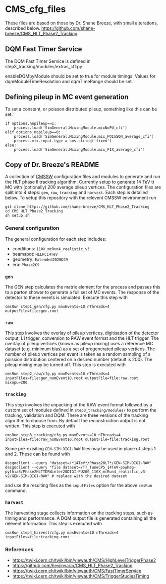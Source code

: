 # CMS_cfg_files

These files are based on those by Dr. Shane Breeze, with small alterations, described below. 
<https://github.com/shane-breeze/CMS_HLT_Phase2_Tracking> 


## DQM Fast Timer Service 
The DQM Fast Timer Service is defined in step3_tracking/modules/extras_cff.py

enableDQMbyModule should be set to true for module timings. Values for dqmModuleTimeResolution and dqmTimeRange should be set. 

## Defining pileup in MC event generation

To set a constant, or poisson distributed pileup, something like this can be set: 
```
if options.nopileup==1:
    process.load('SimGeneral.MixingModule.mixNoPU_cfi')
elif options.nopileup==0:
    process.load('SimGeneral.MixingModule.mix_POISSON_average_cfi')
    process.mix.input.type = cms.string('fixed')
else:
    process.load('SimGeneral.MixingModule.mix_FIX_average_cfi')
```


## Copy of Dr. Breeze's README

A collection of [CMSSW](https://github.com/cms-sw/cmssw) configuration files
and modules to generate and run the HLT phase II tracking algorithm. Currently
setup to generate 14 TeV tt MC with (optionally) 200 average pileup vertices.
The configuration files are split into 4 steps: `gen`, `raw`, `tracking` and
`harvest`. Each step is detailed below. To setup this repository with the
relevent CMSSW environment run

```
git clone https://github.com/shane-breeze/CMS_HLT_Phase2_Tracking
cd CMS_HLT_Phase2_Tracking
sh setup.sh
```

### General configuration

The general configuration for each step includes:

* conditions: `110X_mcRun4_realistic_v3`
* beamspot: `HLLHC14TeV`
* geometry: `Extended2026D49`
* era: `Phase2C9`

### `gen`

The GEN step calculates the matrix element for the process and passes this to
a parton shower to generate a full set of MC events. The response of the
detector to these events is simulated. Execute this step with

```
cmsRun step1_gen/cfg.py maxEvents=10 nThreads=4 outputFile=file:gen.root
```

### `raw`

This step involves the overlay of pileup vertices, digitisation of the detector
output, L1 trigger, conversion to RAW event format and the HLT trigger. The
overlay of pileup vertices (known as pileup mixing) uses a reference MC dataset
(e.g. minimum bias) as a set of pregenerated pileup vertices. The number of
pileup vertices per event is taken as a random sampling of a poission
distribution centered on a desired number (default is 200). The pileup mixing
may be turned off. This step is executed with

```
cmsRun step2_raw/cfg.py maxEvents=10 nThreads=4 inputFiles=file:gen_numEvent10.root outputFile=file:raw.root mixnpu=200
```

### `tracking`

This step involves the unpacking of the RAW event format followed by a custom
set of modules defined in `step3_tracking/modules/` to perform the tracking,
validation and DQM. There are three versions of the tracking algorithm to choose
from. By default the reconstruction output is not written. This step is executed
with

```
cmsRun step3_tracking/cfg.py maxEvents=10 nThreads=4 inputFiles=file:raw_numEvent10.root outputFile=file:tracking.root
```

Some pre-exisiting `GEN-SIM-DIGI-RAW` files may be used in place of steps 1 and
2. These can be found with

```
dasgoclient --query "dataset=/*14TeV*/Phase2HLT*/GEN-SIM-DIGI-RAW"
dasgoclient --query "file dataset=/TT_TuneCP5_14TeV-powheg-pythia8/Phase2HLTTDRWinter20DIGI-PU200_110X_mcRun4_realistic_v3-v2/GEN-SIM-DIGI-RAW" # replace with the desired dataset
```

and use the resulting files as the `inputFiles` option for the above `cmsRun` command.

### `harvest`

The harvesting stage collects information on the tracking steps, such as timing
and performance. A DQM output file is generated containing all the relevent
information. This step is executed with

```
cmsRun step4_harvest/cfg.py maxEvents=10 nThreads=4 inputFiles=file:tracking.root
```

### References

* <https://twiki.cern.ch/twiki/bin/viewauth/CMS/HighLevelTriggerPhase2>
* <https://github.com/hevjinyarar/CMS_HLT_Phase2_Tracking>
* <https://twiki.cern.ch/twiki/bin/viewauth/CMS/FastTimerService>
* <https://twiki.cern.ch/twiki/bin/viewauth/CMS/TriggerStudiesTiming>

